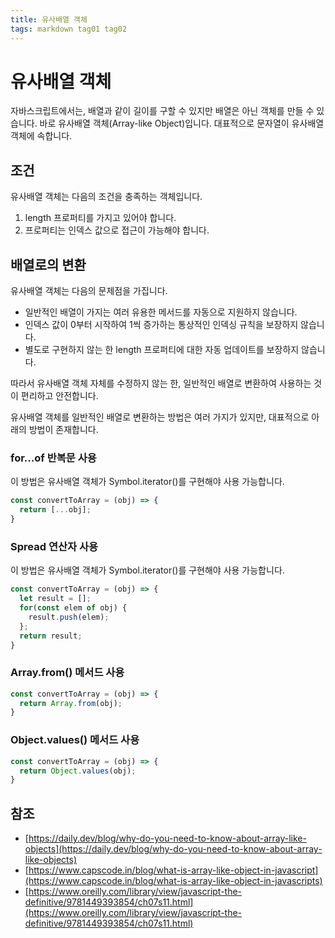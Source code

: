 ```yaml
---
title: 유사배열 객체
tags: markdown tag01 tag02
---
```


# 유사배열 객체

자바스크립트에서는, 배열과 같이 길이를 구할 수 있지만 배열은 아닌 객체를 만들 수 있습니다. 바로 유사배열 객체(Array-like Object)입니다. 대표적으로 문자열이 유사배열 객체에 속합니다.

## 조건

유사배열 객체는 다음의 조건을 충족하는 객체입니다.

1. length 프로퍼티를 가지고 있어야 합니다.
2. 프로퍼티는 인덱스 값으로 접근이 가능해야 합니다.

## 배열로의 변환

유사배열 객체는 다음의 문제점을 가집니다.
* 일반적인 배열이 가지는 여러 유용한 메서드를 자동으로 지원하지 않습니다.
* 인덱스 값이 0부터 시작하여 1씩 증가하는 통상적인 인덱싱 규칙을 보장하지 않습니다.
* 별도로 구현하지 않는 한 length 프로퍼티에 대한 자동 업데이트를 보장하지 않습니다.

따라서 유사배열 객체 자체를 수정하지 않는 한, 일반적인 배열로 변환하여 사용하는 것이 편리하고 안전합니다.

유사배열 객체를 일반적인 배열로 변환하는 방법은 여러 가지가 있지만, 대표적으로 아래의 방법이 존재합니다.

### for...of 반복문 사용

이 방법은 유사배열 객체가 Symbol.iterator()를 구현해야 사용 가능합니다.

```javascript
const convertToArray = (obj) => {
  return [...obj];
}
```

### Spread 연산자 사용

이 방법은 유사배열 객체가 Symbol.iterator()를 구현해야 사용 가능합니다.

```javascript
const convertToArray = (obj) => {
  let result = [];
  for(const elem of obj) {
    result.push(elem);
  };
  return result;
}
```

### Array.from() 메서드 사용

```javascript
const convertToArray = (obj) => {
  return Array.from(obj);
}
```

### Object.values() 메서드 사용

```javascript
const convertToArray = (obj) => {
  return Object.values(obj);
}
```

## 참조

* [https://daily.dev/blog/why-do-you-need-to-know-about-array-like-objects](https://daily.dev/blog/why-do-you-need-to-know-about-array-like-objects)
* [https://www.capscode.in/blog/what-is-array-like-object-in-javascript](https://www.capscode.in/blog/what-is-array-like-object-in-javascripts)
* [https://www.oreilly.com/library/view/javascript-the-definitive/9781449393854/ch07s11.html](https://www.oreilly.com/library/view/javascript-the-definitive/9781449393854/ch07s11.html)
